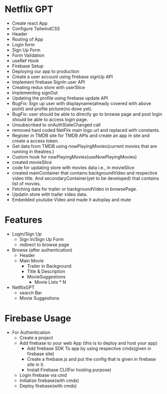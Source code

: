 # Netflix GPT

- Create react App
- Configure TailwindCSS
- Header
- Routing of App
- Login form
- Sign Up Form
- Form Validation
- useRef Hook
- Firebase Setup
- Deploying our app to production
- Create a user account using firebase signUp API
- Implement firebase SignIn user API
- Creating redux store with userSlice
- Implementing signOut
- Updating the profile using firebase update API
- BugFix: Sign up user with displayname(already covered with above point) and profile picture(no done yet).
- BugFix: user should be able to directly go to browse page and post login should be able to access login page.
- Unsubscribed to onAuthStateChanged call
- removed hard coded NetFlix main logo url and replaced with constants.
- Register in TMDB site for TMDB APIs and create an app in site and create a access token.
- Get data from TMDB using nowPlayingMovies(current movies that are running in theatres.)
- Custom hook for nowPlayingMovies(useNowPlayingMovies)
- created movieSlice
- code for updating store with movies data i.e., in movieSlice
- created mainContainer that contains backgroundVideo and respective video title. And secondaryContainer(yet to be developed) that contains list of movies.
- Fetching data for trailer or backgroundVideo in browsePage.
- Updatin store with trailer video data.
- Embedded youtube Video and made it autoplay and mute



# Features

- Login/Sign Up
    - Sign In/Sign Up Form
    - redirect to browse page
- Browse (after authentication)
    - Header
    - Main Movie
        - Trailer in Background
        - Title & Description
        - MovieSuggestions
            -   Movie Lists * N
- NetflixGPT
    - search Bar
    - Movie Suggestions


# Firebase Usage

- For Authentication
    - Create a project
    - Add firebase to your web App (this is to deploy and host your app)
        - Add firebase SDK To app by using respective cmds(given in firebase site)
        - Create a firebase.js and put the config that is given in firebase site in it.
        - Install Firebase CLI(For hosting purpose)
    - Login firebase via cmd
    - Initialize firebase(with cmds)
    - Deploy firebase(with cmds)